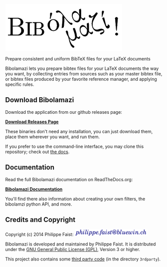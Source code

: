 ![bibolamazi](bibolamazi.png)

Prepare consistent and uniform BibTeX files for your LaTeX documents

Bibolamazi lets you prepare bibtex files for your LaTeX documents the way you
want, by collecting entries from sources such as your master bibtex file, or
bibtex files produced by your favorite reference manager, and applying specific
rules.


Download Bibolamazi
-------------------

Download the application from our github releases page:

[**Download Releases Page**](https://github.com/phfaist/bibolamazi/releases)

These binaries don't need any installation, you can just download them, place
them wherever you want, and run them.

If you prefer to use the command-line interface, you may clone this repository;
check out [the docs][thedocsdownloadandinstall].

[thedocsdownloadandinstall]: http://bibolamazi.readthedocs.org/en/latest/download-and-install/


Documentation
-------------

Read the full Bibolamazi documentation on ReadTheDocs.org:

[**Bibolamazi Documentation**](http://bibolamazi.readthedocs.org/en/latest/)

You'll find there also information about creating your own filters, the
bibolamzi python API, and more.


Credits and Copyright
---------------------

Copyright (c) 2014 Philippe Faist: ![phf](phf.png)

Bibolamazi is developed and maintained by Philippe Faist. It is distributed under the [GNU
General Public License (GPL)][gpl], Version 3 or higher.

[gpl]: http://www.gnu.org/copyleft/gpl.html

This project also contains some [third party code][3rdparty] (in the directory
`3rdparty`).

[3rdparty]: http://bibolamazi.readthedocs.org/en/latest/credits-contact/

